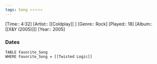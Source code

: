 ```yaml
---
tags: Song ⭐⭐⭐⭐⭐ 
---
```

[Time:: 4:32]
[Artist:: [[Coldplay]] ]
[Genre:: Rock]
[Played:: 18]
[Album:: [[X&Y (2005)]]]
[Year:: 2005]
### Dates
````dataview
TABLE Favorite_Song
WHERE Favorite_Song = [[Twisted Logic]]
````